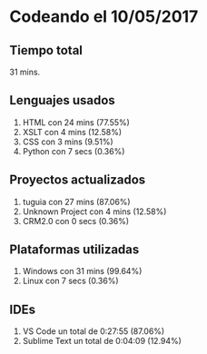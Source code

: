 # Codeando el 10/05/2017

## Tiempo total
31 mins.

## Lenguajes usados
1. HTML con 24 mins (77.55%)
1. XSLT con 4 mins (12.58%)
1. CSS con 3 mins (9.51%)
1. Python con 7 secs (0.36%)

## Proyectos actualizados
1. tuguia con 27 mins (87.06%)
1. Unknown Project con 4 mins (12.58%)
1. CRM2.0 con 0 secs (0.36%)

## Plataformas utilizadas
1. Windows con 31 mins (99.64%)
1. Linux con 7 secs (0.36%)

## IDEs
1. VS Code un total de 0:27:55 (87.06%)
1. Sublime Text un total de 0:04:09 (12.94%)
